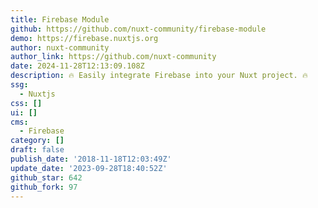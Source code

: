 ```yaml
---
title: Firebase Module
github: https://github.com/nuxt-community/firebase-module
demo: https://firebase.nuxtjs.org
author: nuxt-community
author_link: https://github.com/nuxt-community
date: 2024-11-28T12:13:09.108Z
description: 🔥 Easily integrate Firebase into your Nuxt project. 🔥
ssg:
  - Nuxtjs
css: []
ui: []
cms:
  - Firebase
category: []
draft: false
publish_date: '2018-11-18T12:03:49Z'
update_date: '2023-09-28T18:40:52Z'
github_star: 642
github_fork: 97
---
```

